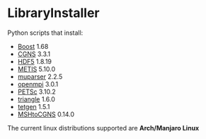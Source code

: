 # LibraryInstaller

Python scripts that install:

- [Boost](https://www.boost.org/) 1.68
- [CGNS](https://cgns.github.io/index.html) 3.3.1
- [HDF5](https://www.hdfgroup.org/) 1.8.19
- [METIS](http://glaros.dtc.umn.edu/gkhome/metis/metis/overview) 5.10.0
- [muparser](http://beltoforion.de/article.php?a=muparser) 2.2.5
- [openmpi](https://www.open-mpi.org/) 3.0.1
- [PETSc](https://www.mcs.anl.gov/petsc/) 3.10.2
- [triangle](http://www.cs.cmu.edu/~quake/triangle.html) 1.6.0
- [tetgen](http://wias-berlin.de/software/index.jsp?id=TetGen&lang=1) 1.5.1
- [MSHtoCGNS](https://github.com/felipegiacomelli/MSHtoCGNS) 0.14.0

The current linux distributions supported are **Arch/Manjaro Linux**
